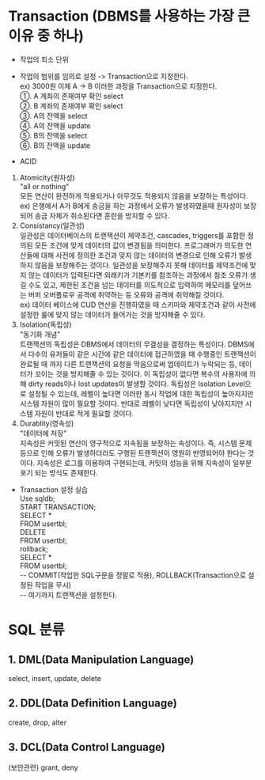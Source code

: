 # Transaction (DBMS를 사용하는 가장 큰 이유 중 하나)
- 작업의 최소 단위  
- 작업의 범위를 임의로 설정 -> Transaction으로 지정한다.  
ex) 3000원 이체 A -> B 이러한 과정을 Transaction으로 지정한다.  
①. A 계좌의 존재여부 확인 select   
②. B 계좌의 존재여부 확인 select  
③. A의 잔액을 select  
④. A의 잔액을 update  
⑤. B의 잔액을 select  
⑥. B의 잔액을 update  

- ACID
1. Atomicity(원자성)  
"all or nothing"  
모든 연산이 완전하게 적용되거나 아무것도 적용되지 않음을 보장하는 특성이다.  
ex) 은행에서 A가 B에게 송금을 하는 과정에서 오류가 발생하였을때 원자성이 보장되어 송금 자체가 취소된다면 혼란을 방지할 수 있다.
2. Consistancy(일관성)  
일관성은 데이터베이스의 트랜잭션이 제약조건, cascades, triggers를 포함한 정의된 모든 조건에 맞게 데이터의 값이 변경됨을 의미한다. 프로그래머가 의도한 연산들에 대해 사전에 정의한 조건과 맞지 않는 데이터의 변경으로 인해 오류가 발생하지 않음을 보장해주는 것이다. 일관성을 보장해주지 못해 데이터를 제약조건에 맞지 않는 데이터가 입력된다면 외래키가 기본키를 참조하는 과정에서 참조 오류가 생길 수도 있고, 제한된 조건을 넘는 데이터를 의도적으로 입력하여 메모리를 덮어쓰는 버퍼 오버플로우 공격에 취약하는 등 오류와 공격에 취약해질 것이다.  
ex) 데이터 베이스에 CUD 연산을 진행하였을 때 스키마와 제약조건과 같이 사전에 설정한 룰에 맞지 않는 데이터가 들어가는 것을 방지해줄 수 있다.
3. Isolation(독립성)  
"동기화 개념"  
트랜잭션의 독립성은 DBMS에서 데이터의 무결성을 결정하는 특성이다. DBMS에서 다수의 유저들이 같은 시간에 같은 데이터에 접근하였을 때 수행중인 트랜잭션이 완료될 때 까지 다른 트랜잭션의 요청을 막음으로써 업데이트가 누락되는 등, 데이터가 꼬이는 것을 방지해줄 수 있는 것이다. 이 독립성이 없다면 복수의 사용자에 의해 dirty reads이나 lost updates이 발생할 것이다. 독립성은 Isolation Level으로 설정될 수 있는데, 레벨이 높다면 이러한 동시 작업에 대한 독립성이 높아지지만 시스템 자원이 많이 필요할 것이다. 반대로 레벨이 낮다면 독립성이 낮아지지만 시스템 자원이 반대로 적게 필요할 것이다.
4. Durablity(영속성)  
"데이터에 저장"  
지속성은 커밋된 연산이 영구적으로 지속됨을 보장하는 속성이다. 즉, 시스템 문제 등으로 인해 오류가 발생하더라도 구행된 트랜잭션이 영원히 반영되어야 한다는 것이다. 지속성은 로그를 이용하여 구현되는데, 커밋의 성능을 위해 지속성이 일부분 포기 되는 방식도 존재한다.

- Transaction 설정 실습  
Use sqldb;  
START TRANSACTION;  
SELECT *  
FROM usertbl;  
DELETE   
FROM usertbl;  
rollback;  
SELECT *  
FROM usertbl;  
-- COMMIT(작업한 SQL구문을 정말로 적용), ROLLBACK(Transaction으로 설정된 작업을 무시)  
   -- 여기까지 트랜젝션을 설정한다.

# SQL 분류
## 1. DML(Data Manipulation Language)
select, insert, update, delete  
## 2. DDL(Data Definition Language)
create, drop, alter
## 3. DCL(Data Control Language)
(보안관련) grant, deny 
